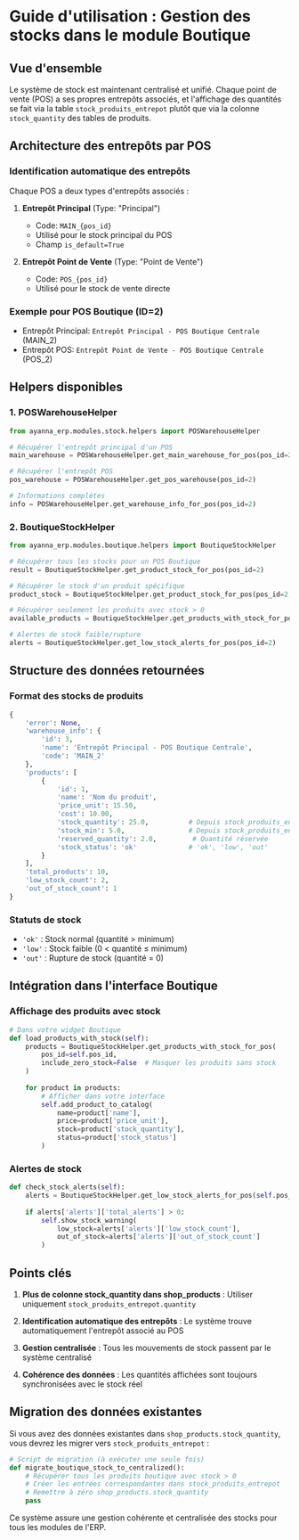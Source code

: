 # Guide d'utilisation : Gestion des stocks dans le module Boutique

## Vue d'ensemble

Le système de stock est maintenant centralisé et unifié. Chaque point de vente (POS) a ses propres entrepôts associés, et l'affichage des quantités se fait via la table `stock_produits_entrepot` plutôt que via la colonne `stock_quantity` des tables de produits.

## Architecture des entrepôts par POS

### Identification automatique des entrepôts

Chaque POS a deux types d'entrepôts associés :

1. **Entrepôt Principal** (Type: "Principal")
   - Code: `MAIN_{pos_id}`
   - Utilisé pour le stock principal du POS
   - Champ `is_default=True`

2. **Entrepôt Point de Vente** (Type: "Point de Vente")
   - Code: `POS_{pos_id}`
   - Utilisé pour le stock de vente directe

### Exemple pour POS Boutique (ID=2)
- Entrepôt Principal: `Entrepôt Principal - POS Boutique Centrale` (MAIN_2)
- Entrepôt POS: `Entrepôt Point de Vente - POS Boutique Centrale` (POS_2)

## Helpers disponibles

### 1. POSWarehouseHelper

```python
from ayanna_erp.modules.stock.helpers import POSWarehouseHelper

# Récupérer l'entrepôt principal d'un POS
main_warehouse = POSWarehouseHelper.get_main_warehouse_for_pos(pos_id=2)

# Récupérer l'entrepôt POS
pos_warehouse = POSWarehouseHelper.get_pos_warehouse(pos_id=2)

# Informations complètes
info = POSWarehouseHelper.get_warehouse_info_for_pos(pos_id=2)
```

### 2. BoutiqueStockHelper

```python
from ayanna_erp.modules.boutique.helpers import BoutiqueStockHelper

# Récupérer tous les stocks pour un POS Boutique
result = BoutiqueStockHelper.get_product_stock_for_pos(pos_id=2)

# Récupérer le stock d'un produit spécifique
product_stock = BoutiqueStockHelper.get_product_stock_for_pos(pos_id=2, product_id=1)

# Récupérer seulement les produits avec stock > 0
available_products = BoutiqueStockHelper.get_products_with_stock_for_pos(pos_id=2, include_zero_stock=False)

# Alertes de stock faible/rupture
alerts = BoutiqueStockHelper.get_low_stock_alerts_for_pos(pos_id=2)
```

## Structure des données retournées

### Format des stocks de produits

```python
{
    'error': None,
    'warehouse_info': {
        'id': 3,
        'name': 'Entrepôt Principal - POS Boutique Centrale',
        'code': 'MAIN_2'
    },
    'products': [
        {
            'id': 1,
            'name': 'Nom du produit',
            'price_unit': 15.50,
            'cost': 10.00,
            'stock_quantity': 25.0,          # Depuis stock_produits_entrepot.quantity
            'stock_min': 5.0,                # Depuis stock_produits_entrepot.min_stock_level
            'reserved_quantity': 2.0,         # Quantité réservée
            'stock_status': 'ok'             # 'ok', 'low', 'out'
        }
    ],
    'total_products': 10,
    'low_stock_count': 2,
    'out_of_stock_count': 1
}
```

### Statuts de stock

- `'ok'` : Stock normal (quantité > minimum)
- `'low'` : Stock faible (0 < quantité ≤ minimum)
- `'out'` : Rupture de stock (quantité = 0)

## Intégration dans l'interface Boutique

### Affichage des produits avec stock

```python
# Dans votre widget Boutique
def load_products_with_stock(self):
    products = BoutiqueStockHelper.get_products_with_stock_for_pos(
        pos_id=self.pos_id,
        include_zero_stock=False  # Masquer les produits sans stock
    )
    
    for product in products:
        # Afficher dans votre interface
        self.add_product_to_catalog(
            name=product['name'],
            price=product['price_unit'],
            stock=product['stock_quantity'],
            status=product['stock_status']
        )
```

### Alertes de stock

```python
def check_stock_alerts(self):
    alerts = BoutiqueStockHelper.get_low_stock_alerts_for_pos(self.pos_id)
    
    if alerts['alerts']['total_alerts'] > 0:
        self.show_stock_warning(
            low_stock=alerts['alerts']['low_stock_count'],
            out_of_stock=alerts['alerts']['out_of_stock_count']
        )
```

## Points clés

1. **Plus de colonne stock_quantity dans shop_products** : Utiliser uniquement `stock_produits_entrepot.quantity`

2. **Identification automatique des entrepôts** : Le système trouve automatiquement l'entrepôt associé au POS

3. **Gestion centralisée** : Tous les mouvements de stock passent par le système centralisé

4. **Cohérence des données** : Les quantités affichées sont toujours synchronisées avec le stock réel

## Migration des données existantes

Si vous avez des données existantes dans `shop_products.stock_quantity`, vous devrez les migrer vers `stock_produits_entrepot` :

```python
# Script de migration (à exécuter une seule fois)
def migrate_boutique_stock_to_centralized():
    # Récupérer tous les produits boutique avec stock > 0
    # Créer les entrées correspondantes dans stock_produits_entrepot
    # Remettre à zéro shop_products.stock_quantity
    pass
```

Ce système assure une gestion cohérente et centralisée des stocks pour tous les modules de l'ERP.